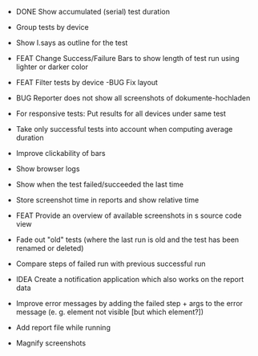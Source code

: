 - DONE Show accumulated (serial) test duration

- Group tests by device
- Show I.says as outline for the test
- FEAT Change Success/Failure Bars to show length of test run using lighter or darker color
- FEAT Filter tests by device
 -BUG Fix layout
- BUG Reporter does not show all screenshots of dokumente-hochladen
- For responsive tests: Put results for all devices under same test
- Take only successful tests into account when computing average duration
- Improve clickability of bars
- Show browser logs
- Show when the test failed/succeeded the last time
- Store screenshot time in reports and show relative time
- FEAT Provide an overview of available screenshots in s source code view
- Fade out "old" tests (where the last run is old and the test has been renamed or deleted)
- Compare steps of failed run with previous successful run
- IDEA Create a notification application which also works on the report data
- Improve error messages by adding the failed step + args to the error message (e. g. element not visible [but which element?])
- Add report file while running
- Magnify screenshots
